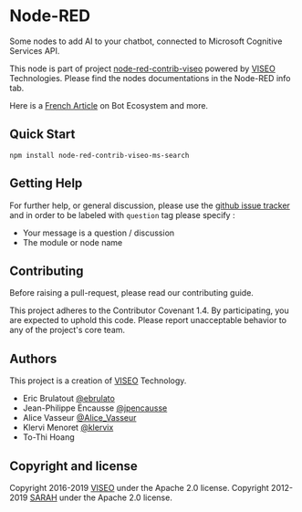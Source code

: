 # Node-RED

Some nodes to add AI to your chatbot, connected to Microsoft Cognitive Services API.

This node is part of project [node-red-contrib-viseo](https://github.com/NGRP/node-red-contrib-viseo) powered by [VISEO](http://www.viseo.com) Technologies. Please find the nodes documentations in the Node-RED info tab. 

Here is a [French Article](https://goo.gl/DMfJk1) on Bot Ecosystem and more.


## Quick Start

```
npm install node-red-contrib-viseo-ms-search
```

## Getting Help

For further help, or general discussion, please use the [github issue tracker](https://github.com/NGRP/node-red-contrib-viseo/issues) and in order to be labeled with `question` tag please specify :
- Your message is a question / discussion
- The module or node name

## Contributing

Before raising a pull-request, please read our contributing guide.

This project adheres to the Contributor Covenant 1.4. By participating, 
you are expected to uphold this code. 
Please report unacceptable behavior to any of the project's core team.

## Authors

This project is a creation of [VISEO](http://www.viseo.com) Technology.

- Eric Brulatout [@ebrulato](https://twitter.com/ebrulato)
- Jean-Philippe Encausse [@jpencausse](https://twitter.com/jpencausse)
- Alice Vasseur [@Alice_Vasseur](https://twitter.com/Alice_Vasseur)
- Klervi Menoret [@klervix](https://twitter.com/klervix)
- To-Thi Hoang 

## Copyright and license

Copyright 2016-2019 [VISEO](http://www.viseo.com) under the Apache 2.0 license.
Copyright 2012-2019 [SARAH](http://sarah.encausse.net) under the Apache 2.0 license.